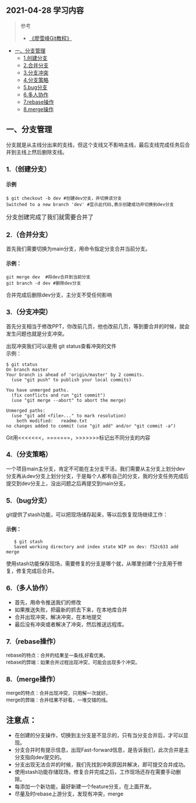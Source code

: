 ## 2021-04-28 学习内容

>参考
> * [《廖雪峰Git教程》](https://www.liaoxuefeng.com/wiki/896043488029600)  

* [一、分支管理]()
  * [1.创建分支](#font-size4--1创建分支-font)
  * [2.合并分支](#font-size4--2合并分支-font)  
  * [3.分支冲突](#font-size4--3分支冲突-font)
  * [4.分支策略](#font-size4-4分支策略font)
  * [5.bug分支](#font-size4--5bug分支-font)
  * [6.多人协作](#font-size4--6多人协作-font)
  * [7.rebase操作](#font-size4--7rebase操作-font)
  * [8.merge操作]()
  
## 一、分支管理
 分支就是从主线分出来的支线，但这个支线又不影响主线，最后支线完成任务后合并到主线上然后删除支线。  
  ### <font size=4 > 1.（创建分支） </font>

#### 示例
    $ git checkout -b dev #创建dev分支，并切换该分支  
    Switched to a new branch 'dev' #显示此代码,表示创建成功并切换到dev分支  
<font size=3>分支创建完成了我们就需要合并了</font>    

  ### <font size=4 > 2.（合并分支） </font>  
  首先我们需要切换为main分支，用命令指定分支合并当前分支。

#### 示例：
    git merge dev  #将dev合并到当前分支
    git branch -d dev #删除dev分支  

合并完成后删除dev分支，主分支不受任何影响

  ### <font size=4 > 3.（分支冲突） </font>  
 首先分支相当于修改PPT，你改前几页，他也改前几页，等到要合并的时候，就会发生问题也就是分支冲突。
 
 出现冲突我们可以是用 git status查看冲突的文件  
 示例：  

    $ git status
    On branch master
    Your branch is ahead of 'origin/master' by 2 commits.
      (use "git push" to publish your local commits)
    
    You have unmerged paths.
      (fix conflicts and run "git commit")
      (use "git merge --abort" to abort the merge)
    
    Unmerged paths:
      (use "git add <file>..." to mark resolution)
      	both modified:   readme.txt
    no changes added to commit (use "git add" and/or "git commit -a") 
  Git用<<<<<<<，=======，>>>>>>>标记出不同分支的内容

  ### <font size=4 >4.（分支策略）</font>
  一个项目main主分支，肯定不可能在主分支干活，我们需要从主分支上划分dev分支再从dev分支上划分分支，于是每个人都有自己的分支，我的分支任务完成后提交到dev分支上，没出问题之后再提交到main分支。

  ### <font size=4 > 5.（bug分支） </font>  
  git提供了stash功能，可以把现场储存起来，等以后恢复现场继续工作：
   #### 示例：
       $ git stash
       Saved working directory and index state WIP on dev: f52c633 add merge
  使用stash功能保存现场，需要修复的分支是哪个就，从哪里创建个分支用于修复，修复完成后合并。
  ### <font size=4 > 6.（多人协作） </font>
   * 首先，用命令推送我们的修改
   * 如果推送失败，把最新的抓去下来，在本地库合并
   * 合并出现冲突，解决冲突，在本地提交
   * 最后没有冲突或者解决了冲突，然后推送远程库。
  ### <font size=4 > 7.（rebase操作） </font>
  <font size=2>rebase的特点：合并的结果呈一条线,好看优美。  
 rebase的弊端：如果合并过程出现冲突，可能会出现多个冲突。</font>

  ### <font size=4 > 8.（merge操作） </font>
  <font size=2>merge的特点：合并出现冲突，只用解一次就好。    
 merge的弊端：合并结果不好看，一堆交错的线。</font>

## 注意点：
  * 在创建的分支操作，切换到主分支是不显示的，只有当分支合并后，才可以显现。
  * 分支合并时有提示信息，出现Fast-forward信息，是告诉我们，此次合并是主分支指向dev提交的。
  * 分支出现无法合并的时候，我们先找到冲突原因并解决，即可提交合并成功。
  * 使用stash功能存储现场，修复合并完成之后，工作现场还存在需要手动删除。
  * 每添加一个新功能，最好新建一个feature分支，在上面开发。
  * 尽量及时rebase上游分支，发现有冲突，merge
